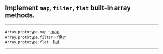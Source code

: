 ## Implement `map`, `filter`, `flat` built-in array methods.

***
  `Array.prototype.map` - [map](map)  
  `Array.prototype.filter` - [filter](filter)  
  `Array.prototype.flat` - [flat](flat)  
***
